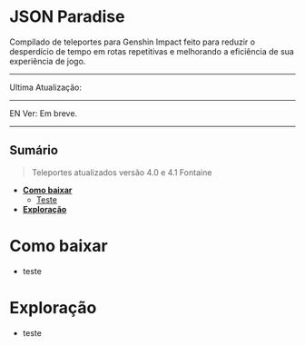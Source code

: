 # JSON Paradise

Compilado de teleportes para Genshin Impact feito para reduzir o desperdício de tempo em rotas repetitivas e melhorando a eficiência de sua experiência de jogo.

---
Ultima Atualização: 

---
EN Ver: Em breve.

---
## Sumário
> Teleportes atualizados versão 4.0 e 4.1 Fontaine

- [**Como baixar**](#como-baixar)
  - [Teste]()
- [**Exploração**](#exploração)




# Como baixar
- teste

# Exploração
- teste
